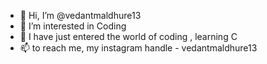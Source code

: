 - 👋 Hi, I’m @vedantmaldhure13
- 👀 I’m interested in Coding 
- 🌱 I have just entered the world of coding , learning C
- 📫 to reach me, my instagram handle - vedantmaldhure13

<!---
vedantmaldhure13/vedantmaldhure13 is a ✨ special ✨ repository because its `README.md` (this file) appears on your GitHub profile.
You can click the Preview link to take a look at your changes.
--->
